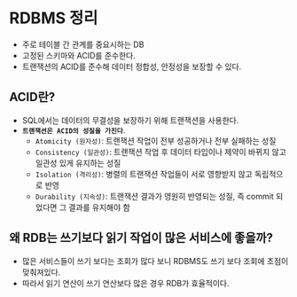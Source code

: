 # RDBMS 정리

- 주로 테이블 간 관계를 중요시하는 DB
- 고정된 스키마와 ACID를 준수한다.
- 트랜잭션의 ACID를 준수해 데이터 정합성, 안정성을 보장할 수 있다.

## ACID란?

- SQL에서는 데이터의 무결성을 보장하기 위해 트랜잭션을 사용한다.
- **`트랜잭션은 ACID의 성질을 가진다`**.
  - `Atomicity (원자성)`: 트랜잭션 작업이 전부 성공하거나 전부 실패하는 성질
  - `Consistency (일관성)`: 트랜잭션 작업 후 데이터 타입이나 제약이 바뀌지 않고 일관성 있게 유지하는 성질
  - `Isolation (격리성)`: 병렬의 트랜잭션 작업들이 서로 영향받지 않고 독립적으로 반영
  - `Durability (지속성)`: 트랜잭션 결과가 영원히 반영되는 성질, 즉 commit 되었다면 그 결과를 유지해야 함

## 왜 RDB는 쓰기보다 읽기 작업이 많은 서비스에 좋을까?

- 많은 서비스들이 쓰기 보다는 조회가 많다 보니 RDBMS도 쓰기 보다 조회에 초점이 맞춰져있다.
- 따라서 읽기 연산이 쓰기 연산보다 많은 경우 RDB가 효율적이다.
